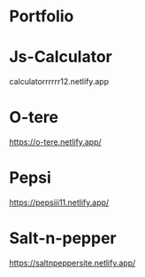 # Portfolio
# Js-Calculator
calculatorrrrrr12.netlify.app
# O-tere
https://o-tere.netlify.app/
# Pepsi
https://pepsiii11.netlify.app/
# Salt-n-pepper
https://saltnpeppersite.netlify.app/
 
